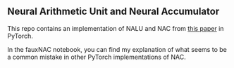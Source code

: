 ## Neural Arithmetic Unit and Neural Accumulator

This repo contains an implementation of NALU and NAC from [this paper](https://arxiv.org/pdf/1808.00508.pdf) in PyTorch.

In the fauxNAC notebook, you can find my explanation of what seems to be a common mistake in other PyTorch implementations of NAC.